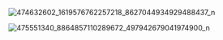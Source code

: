 

![474632602_1619576762257218_8627044934929488437_n](https://github.com/user-attachments/assets/3601ebc0-43aa-4655-bc8a-b4d5ddb479d2)

 
 ![475551340_8864857110289672_497942679041974900_n](https://github.com/user-attachments/assets/c505bd2b-0b16-4066-81c6-031d69635236)
